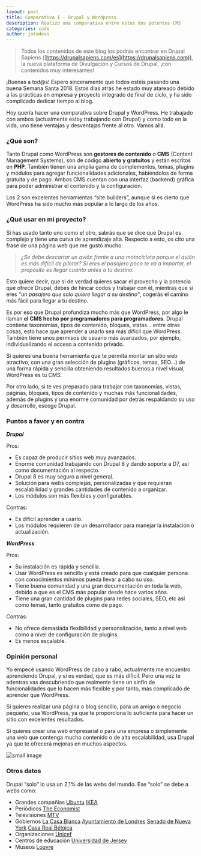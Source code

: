```yaml
---
layout: post
title: Comparativa I - Drupal y Wordpress
description: Realizo una comparativa entre estos dos potentes CMS
categories: code
author: jotadevs
---
```




> Todos los contenidos de este blog los podrás encontrar en Drupal Sapiens ([https://drupalsapiens.com/es](https://drupalsapiens.com)), la nueva plataforma de Divulgación y Cursos de Drupal, ¡con contenidos muy interesantes!

¡Buenas a tod@s! Espero sinceramente que todos estéis pasando una buena Semana Santa 2018. Estos días atrás he estado muy atareado debido a las prácticas en empresa y proyecto integrado de final de ciclo, y ha sido complicado dedicar tiempo al blog.

Hoy quería hacer una comparativa sobre Drupal y WordPress. He trabajado con ambos (actualmente estoy trabajando con Drupal) y como todo en la vida, uno tiene ventajas y desventajas frente al otro. Vamos allá.

### ¿Qué son?

Tanto Drupal como WordPress son **gestores de contenido** o **CMS** (Content Management Systems), son de código **abierto y gratuitos** y están escritos en **PHP**. También tienen una amplia gama de complementos, temas, plugins y módulos para agregar funcionalidades adicionales, habiéndolos de forma gratuita y de pago. Ambos CMS cuentan con una interfaz (backend) gráfica para poder administrar el contenido y la configuración.

Los 2 son excelentes herramientas “site builders”, aunque si es cierto que WordPress ha sido mucho más popular a lo largo de los años.

### ¿Qué usar en mi proyecto?

Si has usado tanto uno como el otro, sabrás que se dice que Drupal es complejo y tiene una curva de aprendizaje alta. Respecto a esto, os cito una frase de una página web que me gustó mucho:

> _¿Se debe descartar un avión frente a una motocicleta porque el avión es más difícil de pilotar? Si eres el pasajero poco te va a importar, el propósito es llegar cuanto antes a tu destino._

Esto quiere decir, que si de verdad quieres sacar el provecho y la potencia que ofrece Drupal, debes de hincar codos y trabajar con él, mientras que si eres _“un pasajero que solo quiere llegar a su destino”_, cogerás el camino más fácil para llegar a tu destino.

Es por eso que Drupal profundiza mucho más que WordPress, por algo le llaman **el CMS hecho por programadores para programadores.** Drupal contiene taxonomías, tipos de contenido, bloques, vistas… entre otras cosas, esto hace que aprender a usarlo sea más difícil que WordPress. También tiene unos permisos de usuario más avanzados, por ejemplo, individualizando el acceso a contenido privado.

Si quieres una buena herramienta que te permita montar un sitio web atractivo, con una gran selección de plugins (gráficos, temas, SEO…) de una forma rápida y sencilla obteniendo resultados buenos a nivel visual, WordPress es tu CMS.

Por otro lado, si te ves preparado para trabajar con taxonomías, vistas, páginas, bloques, tipos de contenido y muchas más funcionalidades, además de plugins y una enorme comunidad por detrás respaldando su uso y desarrollo, escoge Drupal.

### Puntos a favor y en contra

_**Drupal**_

Pros:

-   Es capaz de producir sitios web muy avanzados.
-   Enorme comunidad trabajando con Drupal 8 y dando soporte a D7, así como documentación al respecto.
-   Drupal 8 es muy seguro a nivel general.
-   Solución para webs complejas, personalizadas y que requieran escalabilidad y grandes cantidades de contenido a organizar.
-   Los módulos son más flexibles y configurables.

Contras:

-   Es difícil aprender a usarlo.
-   Los módulos requieren de un desarrollador para manejar la instalación o actualización.

_**WordPress**_

Pros:

-   Su instalación es rápida y sencilla.
-   Usar WordPress es sencillo y está creado para que cualquier persona con conocimientos mínimos pueda llevar a cabo su uso.
-   Tiene buena comunidad y una gran documentación en toda la web, debido a que es el CMS más popular desde hace varios años.
-   Tiene una gran cantidad de plugins para redes sociales, SEO, etc así como temas, tanto gratuitos como de pago.

Contras:

-   No ofrece demasiada flexibilidad y personalización, tanto a nivel web como a nivel de configuración de plugins.
-   Es menos escalable.

### Opinión personal

Yo empecé usando WordPress de cabo a rabo, actualmente me encuentro aprendiendo Drupal, y si es verdad, que es más difícil. Pero una vez te adentras vas descubriendo que realmente tiene un sinfín de funcionalidades que lo hacen más flexible y por tanto, más complicado de aprender que WordPress.

Si quieres realizar una página o blog sencillo, para un amigo o negocio pequeño, usa WordPress, ya que te proporciona lo suficiente para hacer un sitio con excelentes resultados.

Si quieres crear una web empresarial o para una empresa o simplemente una web que contenga mucho contenido o de alta escalabilidad, usa Drupal ya que te ofrecerá mejoras en muchos aspectos.

![small image]({{site.baseurl}}/images/wvsd.jpeg)

### Otros datos

Drupal “solo” lo usa un 2,1% de las webs del mundo. Ese “solo” se debe a webs como:

-   Grandes compañías [Ubuntu](http://www.ubuntu.com/) [IKEA](http://livethemma.ikea.se/play)
-   Periódicos [The Economist](http://www.economist.com/)
-   Televisiones [MTV](http://www.mtv.co.uk)
-   Gobiernos [La Casa Blanca](http://www.whitehouse.gov/) [Ayuntamiento de Londres](http://www.london.gov.uk/) [Senado de Nueva York](http://www.nysenate.gov/) [Casa Real Bélgica](http://www.monarchie.be)
-   Organizaciones [Unicef](http://www.unicef.be/fr)
-   Centros de educación [Universidad de Jersey](http://www.rutgers.edu/)
-   Museos [Louvre](http://louvre.fr)